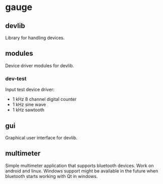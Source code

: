 # gauge

## devlib
Library for handling devices.

## modules
Device driver modules for devlib.

### dev-test
Input test device driver:
* 1 kHz 8 channel digital counter
* 1 kHz sine wave
* 1 kHz sawtooth 

## gui
Graphical user interface for devlib.

## multimeter
Simple multimeter application that supports bluetooth devices. Work on android and linux.
Windows support might be available in the future when bluetooth starts working with Qt in windows.
